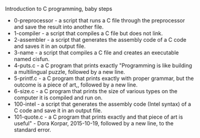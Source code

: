 Introduction to C programming, baby steps

- 0-preprocessor - a script that runs a C file through the preprocessor and save the result into another file.
- 1-compiler -  a script that compiles a C file but does not link.
- 2-assembler - a script that generates the assembly code of a C code and saves it in an output file.
- 3-name - a script that compiles a C file and creates an executable named cisfun.
- 4-puts.c - a C program that prints exactly "Programming is like building a multilingual puzzle, followed by a new line.
- 5-printf.c - a C program that prints exactly with proper grammar, but the outcome is a piece of art,, followed by a new line.
- 6-size.c - a C program that prints the size of various types on the computer it is compiled and run on.
- 100-intel - a script that generates the assembly code (Intel syntax) of a C code and save it in an output file.
- 101-quote.c -  a C program that prints exactly and that piece of art is useful" - Dora Korpar, 2015-10-19, followed by a new line, to the standard error. 
